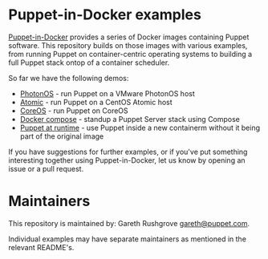 # Puppet-in-Docker examples

[Puppet-in-Docker](https://github.com/puppetlabs/puppet-in-docker)
provides a series of Docker images containing Puppet software. This
repository builds on those images with various examples, from running
Puppet on container-centric operating systems to building a full Puppet
stack ontop of a container scheduler.

So far we have the following demos:

* [PhotonOS](photonos) - run Puppet on a VMware PhotonOS host
* [Atomic](atomic) - run Puppet on a CentOS Atomic host
* [CoreOS](coreos) - run Puppet on CoreOS
* [Docker compose](compose) - standup a Puppet Server stack using Compose
* [Puppet at runtime](runtime) - use Puppet inside a new containerm
  without it being part of the original image

If you have suggestions for further examples, or if you've put something
interesting together using Puppet-in-Docker, let us know by opening an
issue or a pull request.

# Maintainers

This repository is maintained by: Gareth Rushgrove <gareth@puppet.com>.

Individual examples may have separate maintainers as mentioned in the
relevant README's.
